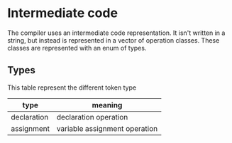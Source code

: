 # Intermediate code

The compiler uses an intermediate code representation. It isn't written in a string, but instead is represented in a vector of operation classes. These classes are represented with an enum of types.

## Types

This table represent the different token type

| type | meaning |
| --- | --- |
|declaration| declaration operation |
| assignment | variable assignment operation |
